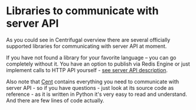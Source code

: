 # Libraries to communicate with server API

As you could see in Centrifugal overview there are several officially supported libraries
for communicating with server API at moment.

If you have not found a library for your favorite language – you can go completely
without it. You have an option to publish via Redis Engine or just implement
calls to HTTP API yourself - [see server API description](../server/api.md).

Also note that [Cent](https://github.com/centrifugal/cent) contains everything you
need to communicate with server API - so if you have questions - just look at
its source code as reference - as it is written in Python it's very easy to read
and understand. And there are few lines of code actually.
